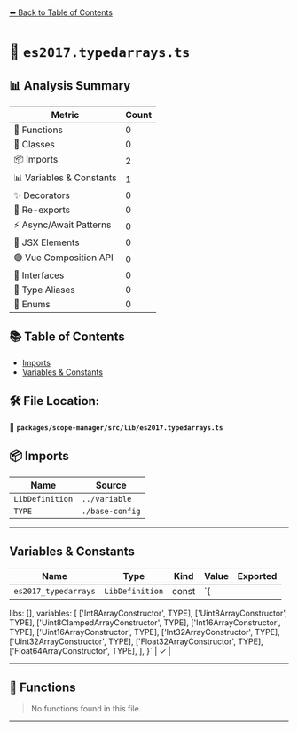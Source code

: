 [⬅️ Back to Table of Contents](../../../../index.md)

# 📄 `es2017.typedarrays.ts`

## 📊 Analysis Summary

| Metric | Count |
|--------|-------|
| 🔧 Functions | 0 |
| 🧱 Classes | 0 |
| 📦 Imports | 2 |
| 📊 Variables & Constants | 1 |
| ✨ Decorators | 0 |
| 🔄 Re-exports | 0 |
| ⚡ Async/Await Patterns | 0 |
| 💠 JSX Elements | 0 |
| 🟢 Vue Composition API | 0 |
| 📐 Interfaces | 0 |
| 📑 Type Aliases | 0 |
| 🎯 Enums | 0 |

## 📚 Table of Contents

- [Imports](#imports)
- [Variables & Constants](#variables-constants)

## 🛠️ File Location:
📂 **`packages/scope-manager/src/lib/es2017.typedarrays.ts`**

## 📦 Imports

| Name | Source |
|------|--------|
| `LibDefinition` | `../variable` |
| `TYPE` | `./base-config` |


---

## Variables & Constants

| Name | Type | Kind | Value | Exported |
|------|------|------|-------|----------|
| `es2017_typedarrays` | `LibDefinition` | const | `{
  libs: [],
  variables: [
    ['Int8ArrayConstructor', TYPE],
    ['Uint8ArrayConstructor', TYPE],
    ['Uint8ClampedArrayConstructor', TYPE],
    ['Int16ArrayConstructor', TYPE],
    ['Uint16ArrayConstructor', TYPE],
    ['Int32ArrayConstructor', TYPE],
    ['Uint32ArrayConstructor', TYPE],
    ['Float32ArrayConstructor', TYPE],
    ['Float64ArrayConstructor', TYPE],
  ],
}` | ✓ |


---

## 🔧 Functions

> No functions found in this file.


---